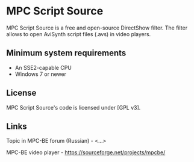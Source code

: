 ﻿# MPC Script Source

MPC Script Source is a free and open-source DirectShow filter. The filter allows to open AviSynth script files (.avs) in video players. 

## Minimum system requirements

* An SSE2-capable CPU
* Windows 7 or newer

## License

MPC Script Source's code is licensed under [GPL v3].

## Links

Topic in MPC-BE forum (Russian) - <...>

MPC-BE video player - <https://sourceforge.net/projects/mpcbe/>